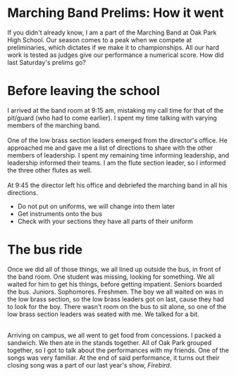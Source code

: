 # Marching Band Prelims: How it went
If you didn't already know, I am a part of the Marching Band at Oak Park High School. Our season comes to a peak when we compete at preliminaries, which dictates if we make it to championships.
All our hard work is tested as judges give our performance a numerical score. How did last Saturday's prelims go? 

# Before leaving the school
I arrived at the band room at 9:15 am, mistaking my call time for that of the pit/guard (who had to come earlier). I spent my time talking with varying members of the marching band. <br><br>
One of the low brass section leaders emerged from the director's office. He approached me and gave me a list of directions to share with the other members of leadership. 
I spent my remaining time informing leadership, and leadership informed their teams. I am the flute section leader, so I informed the three other flutes as well. <br><br>
At 9:45 the director left his office and debriefed the marching band in all his directions.<br>
- Do not put on uniforms, we will change into them later
- Get instruments onto the bus
- Check with your sections they have all parts of their uniform

# The bus ride
Once we did all of those things, we all lined up outside the bus, in front of the band room. One student was missing, looking for something. We all waited for him to get his things, before getting impatient. Seniors boarded the bus. Juniors. Sophomores. Freshmen. The boy we all waited on was in the low brass section, so the low brass leaders got on last, cause they had to look for the boy. There wasn't room on the bus to sit alone, so one of the low brass section leaders was seated with me. We talked for a bit. <br><br>

Arriving on campus, we all went to get food from concessions. I packed a sandwich. We then ate in the stands together. All of Oak Park grouped together, so I got to talk about the performances with my friends. One of the songs was very familiar. At the end of said performance, it turns out their closing song was a part of our last year's show, *Firebird*. <br><br>


